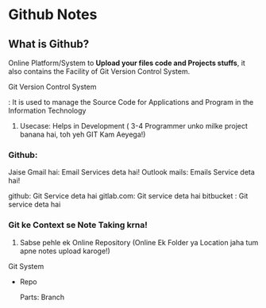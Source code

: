 # Github Notes

## What is Github?

Online Platform/System to **Upload your files code and Projects stuffs**, it also contains the Facility of Git Version Control System.

Git Version Control System

: It is used to manage the Source Code for Applications and Program in the Information Technology

1. Usecase: Helps in Development ( 3-4 Programmer unko milke project banana hai, toh yeh GIT Kam Aeyega!)

### Github: 

Jaise Gmail hai: Email Services deta hai!
Outlook mails: Emails Service deta hai!

github: Git Service deta hai
gitlab.com: Git service deta hai
bitbucket : Git service deta hai

### Git ke Context se Note Taking krna!

1. Sabse pehle ek Online Repository (Online Ek Folder ya Location jaha tum apne notes upload karoge!)


Git System

- Repo

    Parts: Branch